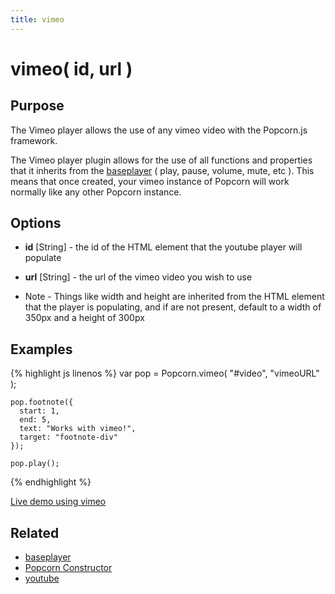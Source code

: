 ```yaml
---
title: vimeo
---
```

# vimeo( id, url ) #

## Purpose ##

The Vimeo player allows the use of any vimeo video with the Popcorn.js framework.

The Vimeo player plugin allows for the use of all functions and properties that it inherits from the [baseplayer](#baseplayer) ( play, pause, volume, mute, etc ).  This means that once created, your vimeo instance of Popcorn will work normally like any other Popcorn instance.

## Options ##

* **id** \[String\] - the id of the HTML element that the youtube player will populate
* **url** \[String\] - the url of the vimeo video you wish to use

* Note - Things like width and height are inherited from the HTML element that the player is populating, and if are not present, default to a width of 350px and a height of 300px

## Examples ##

{% highlight js linenos %}
    var pop = Popcorn.vimeo( "#video", "vimeoURL" );

    pop.footnote({
      start: 1,
      end: 5,
      text: "Works with vimeo!",
      target: "footnote-div"
    });

    pop.play();
{% endhighlight %}

[Live demo using vimeo](http://jsfiddle.net/popcornjs/gBEek/)

## Related ##

* [baseplayer](#baseplayer)
* [Popcorn Constructor](/popcorn-docs/popcorn-constructor/)
* [youtube](#youtube)
